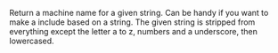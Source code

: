 Return a machine name for a given string. Can be handy if you want to make a include based on a string.
The given string is stripped from everything except the letter a to z, numbers and a underscore, then lowercased.

